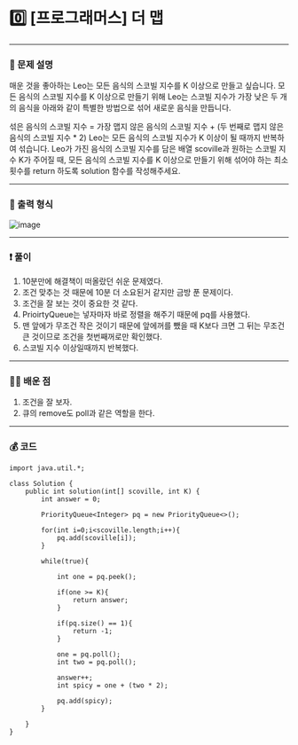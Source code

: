 # 0️⃣ [프로그래머스] 더 맵 </span> 

---
### 📃 문제 설명
매운 것을 좋아하는 Leo는 모든 음식의 스코빌 지수를 K 이상으로 만들고 싶습니다. 
모든 음식의 스코빌 지수를 K 이상으로 만들기 위해 Leo는 스코빌 지수가 가장 낮은 두 개의 음식을 아래와 같이 특별한 방법으로 섞어 새로운 음식을 만듭니다.

섞은 음식의 스코빌 지수 = 가장 맵지 않은 음식의 스코빌 지수 + (두 번째로 맵지 않은 음식의 스코빌 지수 * 2)
Leo는 모든 음식의 스코빌 지수가 K 이상이 될 때까지 반복하여 섞습니다.
Leo가 가진 음식의 스코빌 지수를 담은 배열 scoville과 원하는 스코빌 지수 K가 주어질 때, 
모든 음식의 스코빌 지수를 K 이상으로 만들기 위해 섞어야 하는 최소 횟수를 return 하도록 solution 함수를 작성해주세요.

---
### 🔑 출력 형식
![image](https://github.com/handaldog/DailyAlgo/assets/96431408/2a9c306b-97b9-4a2f-8c1a-5bbda92beb0b)


---
### ❗️ 풀이 
1. 10분만에 해결책이 떠올랐던 쉬운 문제였다.
2. 조건 맞추는 것 때문에 10분 더 소요된거 같지만 금방 푼 문제이다.
3. 조건을 잘 보는 것이 중요한 것 같다.
4. PrioirtyQueue는 넣자마자 바로 정렬을 해주기 때문에 pq를 사용했다.
5. 맨 앞에가 무조건 작은 것이기 때문에 앞에꺼를 뺐을 때 K보다 크면 그 뒤는 무조건 큰 것이므로 조건을 첫번째꺼로만 확인했다.
6. 스코빌 지수 이상일때까지 반복했다.


--- 
### 👨‍💻 배운 점
1. 조건을 잘 보자.
2. 큐의 remove도 poll과 같은 역할을 한다. 

---
### 💰 코드
```
import java.util.*;

class Solution {
    public int solution(int[] scoville, int K) {
        int answer = 0;
        
        PriorityQueue<Integer> pq = new PriorityQueue<>();
        
        for(int i=0;i<scoville.length;i++){
            pq.add(scoville[i]);
        }
        
        while(true){
            
            int one = pq.peek();
            
            if(one >= K){
                return answer;
            }
            
            if(pq.size() == 1){
                return -1;
            }
            
            one = pq.poll();
            int two = pq.poll();
                        
            answer++;
            int spicy = one + (two * 2);
            
            pq.add(spicy);
        }
        
    }
}

```
